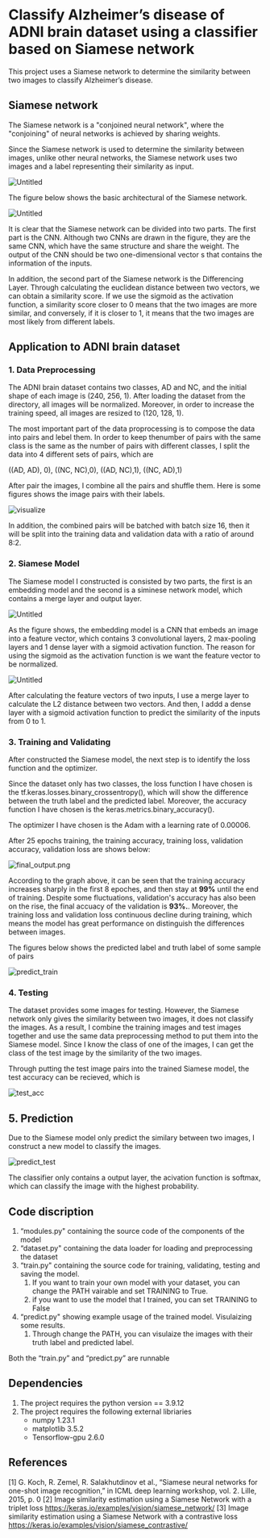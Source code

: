 # Classify Alzheimer’s disease of ADNI brain dataset using a classifier based on Siamese network

This project uses a Siamese network to determine the similarity between two images to classify Alzheimer’s disease.

## Siamese network

The Siamese network is a "conjoined neural network", where the "conjoining" of neural networks is achieved by sharing weights.

Since the Siamese network is used to determine the similarity between images, unlike other neural networks, the Siamese network uses two images and a label representing their similarity as input.

![Untitled](Images/Untitled.png)

The figure below shows the basic architectural of the Siamese network. 

![Untitled](Images/Untitled%201.png)

It is clear that the Siamese network can be divided into two parts. The first part is the CNN. Although two CNNs are drawn in the figure, they are the same CNN, which have the same structure and share the weight. The output of the CNN should be two one-dimensional vector s that contains the information of the inputs. 

In addition, the second part of the Siamese network is the Differencing Layer. Through calculating the euclidean distance between two vectors, we can obtain a similarity score. If we use the sigmoid as the activation function, a similarity score closer to 0 means that the two images are more similar, and conversely, if it is closer to 1, it means that the two images are most likely from different labels.

## Application to ADNI brain dataset

### 1. Data Preprocessing

The ADNI brain dataset contains two classes, AD and NC, and the initial shape of each image is (240, 256, 1). After loading the dataset from the directory, all images will be normalized. Moreover, in order to increase the training speed, all images are resized to (120, 128, 1).

The most important part of the data proprocessing is to compose the data into pairs and lebel them. In order to keep thenumber of pairs with the same class is the same as the number of pairs with different classes, I split the data into 4 different sets of pairs, which are 

((AD, AD), 0), ((NC, NC),0), ((AD, NC),1), ((NC, AD),1)

After pair the images, I combine all the pairs and shuffle them. Here is some figures shows the image pairs with their labels.

![visualize](Images/visualize.png)

In addition, the combined pairs will be batched with batch size 16, then it will be split into the training data and validation data with a ratio of around 8:2.

### 2. Siamese Model

The Siamese model I constructed is consisted by two parts, the first is an embedding model and the second is a siminese network model, which contains a merge layer and output layer.

![Untitled](Images/embedding.png)

As the figure shows, the embedding model is a CNN that embeds an image into a feature vector, which contains 3 convolutional layers, 2 max-pooling layers and 1 dense layer with a sigmoid activation function. The reason for using the sigmoid as the activation function is we want the feature vector to be normalized. 

![Untitled](Images/siamese.png)

After calculating the feature vectors of two inputs, I use a merge layer to calculate the L2 distance between two vectors. And then, I addd a dense layer with a sigmoid activation function to predict the similarity of the inputs from 0 to 1. 

### 3. Training and Validating

After constructed the Siamese model, the next step is to identify the loss function and the optimizer. 

Since the dataset only has two classes, the loss function I have chosen is the tf.keras.losses.binary_crossentropy(), which will show the difference between the truth label and the predicted label. Moreover, the accuracy function I have chosen is the keras.metrics.binary_accuracy().

The optimizer I have chosen is the Adam with a learning rate of 0.00006. 

 

After 25 epochs training, the training accuracy, training loss, validation accuracy, validation loss are shows below:

![final_output.png](Images/final_output.png)

According to the graph above, it can be seen that the training accuracy increases sharply in the first 8 epoches, and then stay at **99%** until the end of training. Despite some fluctuations, validation's accuracy has also been on the rise, the final accuacy of the validation is **93%.**. Moreover, the training loss and validation loss continuous decline during training, which means the model has great performance on distinguish the differences between images. 

The figures below shows the predicted label and truth label of some sample of pairs

![predict_train](Images/predict_train.png)

### 4. Testing

The dataset provides some images for testing. However, the Siamese network only gives the similarity between two images, it does not classify the images. As a result, I combine the training images and test images together and use the same data preprocessing method to put them into the Siamese model. Since I know the class of one of the images, I can get the class of the test image by the similarity of the two images.

Through putting the test image pairs into the trained Siamese model, the test accuracy can be recieved, which is 

![test_acc](Images/test_acc.png)

## 5. Prediction

Due to the Siamese model only predict the similary between two images, I construct a new model to classify the images.

![predict_test](Images/predict_test.png)

The classifier only contains a output layer, the acivation function is softmax, which can classify the image with the highest probability.

## Code discription

1. “modules.py" containing the source code of the components of the model
2. “dataset.py" containing the data loader for loading and preprocessing the dataset
3. “train.py" containing the source code for training, validating, testing and saving the model. 
    1. If you want to train your own model with your dataset, you can change the PATH vairable and set TRAINING to True.
    2. if you want to use the model that I trained, you can set TRAINING to False
4. “predict.py" showing example usage of the trained model. Visulaizing some results.  
    1. Through change the PATH, you can visulaize the images with their truth label and predicted label. 

Both the “train.py” and “predict.py” are runnable

## **Dependencies**

1. The project requires the python version == 3.9.12
2. The project requires the following external libriaries
    - numpy 1.23.1
    - matplotlib 3.5.2
    - Tensorflow-gpu 2.6.0

## References

[1] G. Koch, R. Zemel, R. Salakhutdinov et al., “Siamese neural networks for one-shot image recognition,” in ICML deep learning workshop, vol. 2. Lille, 2015, p. 0
[2] Image similarity estimation using a Siamese Network with a triplet loss https://keras.io/examples/vision/siamese_network/
[3] Image similarity estimation using a Siamese Network with a contrastive loss https://keras.io/examples/vision/siamese_contrastive/